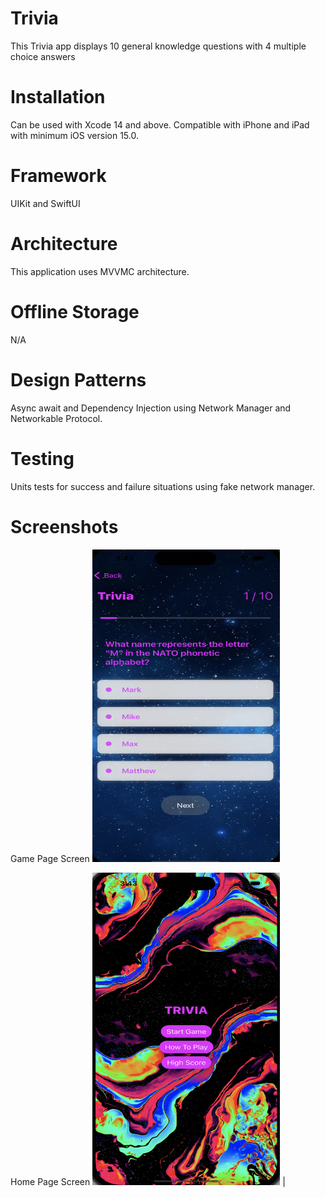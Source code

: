 # Trivia

This Trivia app displays 10 general knowledge questions with 4 multiple choice answers



# Installation

Can be used with Xcode 14 and above. Compatible with iPhone and iPad with minimum iOS version 15.0.



# Framework

UIKit and SwiftUI



# Architecture

This application uses MVVMC architecture.



# Offline Storage

N/A



# Design Patterns

Async await and Dependency Injection using Network Manager and Networkable Protocol.




# Testing

Units tests for success and failure situations using fake network manager.



# Screenshots








Game Page Screen
<img src="game_page.png" width="300" height="500"> 

Home Page Screen
<img src="home_page.png" width="300" height="500"> |

